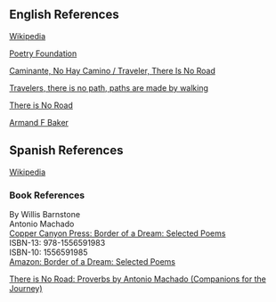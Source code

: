 
## English References

[Wikipedia](https://en.wikipedia.org/wiki/Antonio_Machado)

[Poetry Foundation](https://www.poetryfoundation.org/poets/antonio-machado)

[Caminante, No Hay Camino / Traveler, There Is No Road](https://www.poetryfoundation.org/video/89214/caminante-no-hay-camino-traveler-there-is-no-road-by-antonio-machado)

[Travelers, there is no path, paths are made by walking](https://medium.com/@elecasgui/travelers-there-is-no-path-paths-are-made-by-walking-bc9e011d9bb8)

[There is No Road](https://tomwilson.com/2019/03/there-is-no-road.html/)

[Armand F Baker](http://www.armandfbaker.com/poems.html)

## Spanish References

[Wikipedia](https://es.wikipedia.org/wiki/Antonio_Machado)

### Book References

By Willis Barnstone  
Antonio Machado  
[Copper Canyon Press: Border of a Dream: Selected Poems](https://www.coppercanyonpress.org/books/border-of-a-dream-selected-poems-by-antonio-machado-tr-willis-barnstone/)  
ISBN-13: 978-1556591983  
ISBN-10: 1556591985  
[Amazon: Border of a Dream: Selected Poems](https://www.amazon.com/Antonio-Machado/dp/1556591985)

[There is No Road: Proverbs by Antonio Machado (Companions for the Journey)](https://www.amazon.com/There-No-Road-Proverbs-Companions/dp/1893996662)
